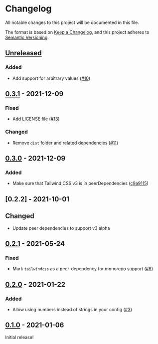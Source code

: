 # Changelog

All notable changes to this project will be documented in this file.

The format is based on [Keep a Changelog](https://keepachangelog.com/en/1.0.0/),
and this project adheres to [Semantic Versioning](https://semver.org/spec/v2.0.0.html).

## [Unreleased]

### Added

- Add support for arbitrary values ([#10](https://github.com/tailwindlabs/tailwindcss-line-clamp/pull/10))

## [0.3.1] - 2021-12-09

### Fixed

- Add LICENSE file ([#13](https://github.com/tailwindlabs/tailwindcss-line-clamp/pull/13))

### Changed

- Remove `dist` folder and related dependencies ([#11](https://github.com/tailwindlabs/tailwindcss-line-clamp/pull/11))

## [0.3.0] - 2021-12-09

### Added

- Make sure that Tailwind CSS v3 is in peerDependencies ([c9a9115](https://github.com/tailwindlabs/tailwindcss-line-clamp/commit/c9a9115))

## [0.2.2] - 2021-10-01

## Changed

- Update peer dependencies to support v3 alpha

## [0.2.1] - 2021-05-24

### Fixed

- Mark `tailwindcss` as a peer-dependency for monorepo support ([#6](https://github.com/tailwindlabs/tailwindcss-line-clamp/pull/6))

## [0.2.0] - 2021-01-22

### Added

- Allow using numbers instead of strings in your config ([#3](https://github.com/tailwindlabs/tailwindcss-line-clamp/pull/3))

## [0.1.0] - 2021-01-06

Initial release!

[unreleased]: https://github.com/tailwindlabs/tailwindcss-line-clamp/compare/v0.3.1...HEAD
[0.3.1]: https://github.com/tailwindlabs/tailwindcss-line-clamp/compare/v0.3.0...v0.3.1
[0.3.0]: https://github.com/tailwindlabs/tailwindcss-line-clamp/compare/v0.2.1...v0.3.0
[0.2.1]: https://github.com/tailwindlabs/tailwindcss-line-clamp/compare/v0.2.0...v0.2.1
[0.2.0]: https://github.com/tailwindlabs/tailwindcss-line-clamp/compare/v0.1.0...v0.2.0
[0.1.0]: https://github.com/tailwindlabs/tailwindcss-line-clamp/releases/tag/v0.1.0
